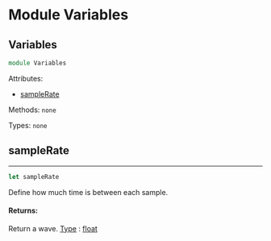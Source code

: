 # Module Variables

## Variables
```fsharp
module Variables
```
Attributes:
- [sampleRate](#sampleRate)

Methods:
`none`

Types:
`none`

## sampleRate
---
```fsharp
let sampleRate
```
Define how much time is between each sample.

#### Returns:
Return a wave.
<ins>Type</ins> : [float](https://docs.microsoft.com/en-us/dotnet/api/system.double?view=net-6.0)